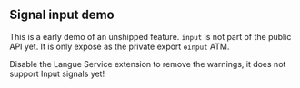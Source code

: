 ## Signal input demo

This is a early demo of an unshipped feature.
`input` is not part of the public API yet. It is only expose as the private export `ɵinput` ATM.

Disable the Langue Service extension to remove the warnings, it does not support Input signals yet!
